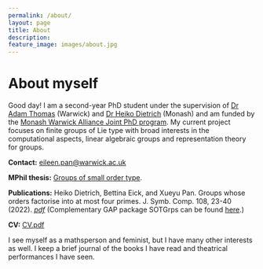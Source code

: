 ```yaml
---
permalink: /about/
layout: page
title: About
description:
feature_image: images/about.jpg
---
```


# About myself

Good day! I am a second-year PhD student under the supervision of [Dr Adam Thomas](https://warwick.ac.uk/fac/sci/maths/people/staff/thomas/) (Warwick) and [Dr Heiko Dietrich](https://users.monash.edu/~heikod/) (Monash) and am funded by the [Monash Warwick Alliance Joint PhD program](https://warwick.ac.uk/services/dc/policies_guidance/student_mobility/jointphd). My current project focuses on finite groups of Lie type with broad interests in the computational aspects, linear algebraic groups and representation theory for groups.

**Contact:** eileen.pan@warwick.ac.uk

**MPhil thesis:** [Groups of small order type](https://github.com/xpan-eileen/sotgrps_gap_pkg/blob/master/Thesis_Groups_of_small_order_type.pdf).

**Publications:** Heiko Dietrich, Bettina Eick, and Xueyu Pan. Groups whose orders factorise into at most four primes. J. Symb. Comp. 108, 23-40 (2022). *[pdf](https://github.com/xpan-eileen/sotgrps_gap_pkg/blob/master/Dietrich%2C%20Eick%2C%20Pan%2C%202022.pdf)* (Complementary GAP package SOTGrps can be found [here](https://github.com/xpan-eileen/sotgrps_gap_pkg).)

**CV:** [CV.pdf](About%20myse%20ffeb5/CV.pdf)

I see myself as a mathsperson and feminist, but I have many other interests as well. I keep a brief journal of the books I have read and theatrical performances I have seen.
